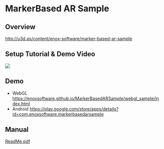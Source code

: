MarkerBased AR Sample
====================

Overview
-----
<http://u3d.as/content/enox-software/marker-based-ar-sample>  

Setup Tutorial & Demo Video
-----
[![](http://img.youtube.com/vi/oUVq20Xb4sM/0.jpg)](https://www.youtube.com/watch?v=oUVq20Xb4sM)

Demo
-----
- WebGL
<https://enoxsoftware.github.io/MarkerBasedARSample/webgl_sample/index.html>
- Android
<https://play.google.com/store/apps/details?id=com.enoxsoftware.markerbasedarsample>

Manual
-----
[ReadMe.pdf](/MarkerBasedARSample/ReadMe.pdf)



